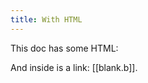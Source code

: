 ```yaml
---
title: With HTML
---
```


This doc has some HTML:

<div class="box">
  And inside is a link: [[blank.b]].
</div>
